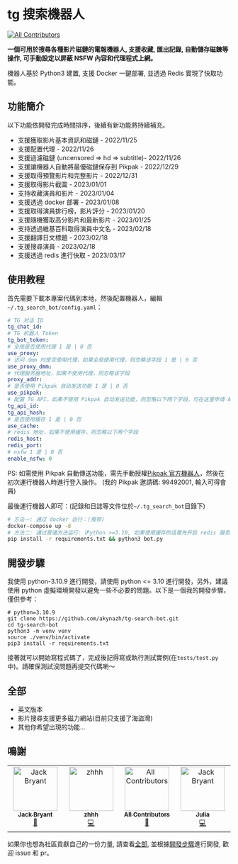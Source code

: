 # tg 搜索機器人

<!-- ALL-CONTRIBUTORS-BADGE:START - Do not remove or modify this section -->

[![All Contributors](https://img.shields.io/badge/all_contributors-4-orange.svg?style=flat-square)](#contributors-)

<!-- ALL-CONTRIBUTORS-BADGE:END -->

**一個可用於搜尋各種影片磁鏈的電報機器人, 支援收藏, 匯出記錄, 自動儲存磁鍊等操作, 可手動設定以屏蔽 NSFW 內容和代理程式上網。**

機器人基於 Python3 建置, 支援 Docker 一鍵部署, 並透過 Redis 實現了快取功能。

## 功能簡介

以下功能依開發完成時間排序，後續有新功能將持續補充。

-   支援獲取影片基本資訊和磁鏈 - 2022/11/25
-   支援配置代理 - 2022/11/26
-   支援過濾磁鏈 (uncensored => hd => subtitle)- 2022/11/26
-   支援讓機器人自動將最優磁鏈保存到 Pikpak - 2022/12/29
-   支援取得預覽影片和完整影片 - 2022/12/31
-   支援取得影片截圖 - 2023/01/01
-   支持收藏演員和影片 - 2023/01/04
-   支援透過 docker 部署 - 2023/01/08
-   支援取得演員排行榜，影片評分 - 2023/01/20
-   支援隨機獲取高分影片和最新影片 - 2023/01/25
-   支持透過維基百科取得演員中文名 - 2023/02/18
-   支援翻譯日文標題 - 2023/02/18
-   支援搜尋演員 - 2023/02/18
-   支援透過 redis 進行快取 - 2023/03/17

## 使用教程

首先需要下載本專案代碼到本地，然後配置機器人，編輯`~/.tg_search_bot/config.yaml`：

```yaml
# TG 对话 ID
tg_chat_id:
# TG 机器人 Token
tg_bot_token:
# 全局是否使用代理 1 是 | 0 否
use_proxy:
# 访问 dmm 时是否使用代理，如果全局使用代理，则忽略该字段 1 是 | 0 否
use_proxy_dmm:
# 代理服务器地址，如果不使用代理，则忽略该字段
proxy_addr:
# 是否使用 Pikpak 自动发送功能 1 是 | 0 否
use_pikpak:
# 配置 TG API，如果不使用 Pikpak 自动发送功能，则忽略以下两个字段，可在这里申请 API: https://my.telegram.org/apps
tg_api_id:
tg_api_hash:
# 是否使用缓存 1 是 | 0 否
use_cache:
# redis 地址，如果不使用缓存，则忽略以下两个字段
redis_host:
redis_port:
# nsfw 1 是 | 0 否
enable_nsfw: 0
```

PS: 如需使用 Pikpak 自動傳送功能，需先手動授權[Pikpak 官方機器人](https://t.me/PikPak6_Bot)，然後在初次運行機器人時進行登入操作。 (我的 Pikpak 邀請碼: 99492001, 輸入可得會員)

最後運行機器人即可：(記錄和日誌等文件位於`~/.tg_search_bot`目錄下)

```sh
# 方法一: 通过 docker 运行：(推荐)
docker-compose up -d
# 方法二: 通过普通方法运行:（Python >=3.10, 如果使用缓存的话需先开启 redis 服务）
pip install -r requirements.txt && python3 bot.py
```

## 開發步驟

我使用 python-3.10.9 進行開發，請使用 python &lt;= 3.10 進行開發，另外，建議使用 python 虛擬環境開發以避免一些不必要的問題。以下是一個我的開發步驟，僅供參考：

```shell
# python=3.10.9
git clone https://github.com/akynazh/tg-search-bot.git
cd tg-search-bot
python3 -m venv venv
source ./venv/bin/activate
pip3 install -r requirements.txt
```

接著就可以開始寫程式碼了，完成後記得寫或執行測試實例(在`tests/test.py`中)。請確保測試沒問題再提交代碼喲～

## 全部

-   英文版本
-   影片搜尋支援更多磁力網站(目前只支援了海盜灣)
-   其他你希望出現的功能...

## 鳴謝

<!-- ALL-CONTRIBUTORS-LIST:START - Do not remove or modify this section -->

<!-- prettier-ignore-start -->

<!-- markdownlint-disable -->

<table>
  <tbody>
    <tr>
      <td align="center" valign="top" width="14.28%"><a href="https://akynazh.site"><img src="https://avatars.githubusercontent.com/u/78672905?v=4?s=100" width="100px;" alt="Jack Bryant"/><br /><sub><b>Jack Bryant</b></sub></a><br /><a href="#maintenance-akynazh" title="Maintenance">🚧</a></td>
      <td align="center" valign="top" width="14.28%"><a href="https://github.com/z-hhh"><img src="https://avatars.githubusercontent.com/u/8455958?v=4?s=100" width="100px;" alt="zhhh"/><br /><sub><b>zhhh</b></sub></a><br /><a href="https://github.com/akynazh/tg-search-bot/commits?author=z-hhh" title="Code">💻</a></td>
      <td align="center" valign="top" width="14.28%"><a href="https://allcontributors.org"><img src="https://avatars.githubusercontent.com/u/46410174?v=4?s=100" width="100px;" alt="All Contributors"/><br /><sub><b>All Contributors</b></sub></a><br /><a href="https://github.com/akynazh/tg-search-bot/commits?author=all-contributors" title="Documentation">📖</a></td>
      <td align="center" valign="top" width="14.28%"><a href="https://github.com/JackBryant286"><img src="https://avatars.githubusercontent.com/u/113345781?v=4?s=100" width="100px;" alt="Jack Bryant"/><br /><sub><b>Julia</b></sub></a><br /><a href="https://github.com/akynazh/tg-search-bot/commits?author=JackBryant286" title="Code">💻</a></td>
    </tr>
  </tbody>
</table>

<!-- markdownlint-restore -->

<!-- prettier-ignore-end -->

<!-- ALL-CONTRIBUTORS-LIST:END -->

如果你也想為社區貢獻自己的一份力量, 請查看[全部](https://github.com/akynazh/tg-search-bot#todo), 並根據[開發步驟](https://github.com/akynazh/tg-search-bot#开发步骤)進行開發, 歡迎 issue 和 pr。
